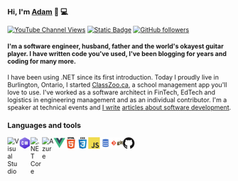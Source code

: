 ### Hi, I'm [Adam](https://blog.adamstirtan.net) 👋 💻

[![YouTube Channel Views](https://img.shields.io/youtube/channel/views/UCK6NBCR7kEig-PGPuFoQNVQ?label=YouTube%20Views&style=for-the-badge)]([https://youtube.com/marcominerva](https://www.youtube.com/channel/UCK6NBCR7kEig-PGPuFoQNVQ))
[![Static Badge](https://img.shields.io/badge/articles_read-19k-yellow?style=for-the-badge)](https://www.c-sharpcorner.com/members/adam-stirtan3)
[![GitHub followers](https://img.shields.io/github/followers/adamstirtan?label=GitHub%20Followers&style=for-the-badge)](https://github.com/adamstirtan)

#### I'm a software engineer, husband, father and the world's okayest guitar player. I have written code you've used, I've been blogging for years and coding for many more.

I have been using .NET since its first introduction. Today I proudly live in Burlington, Ontario, I started [ClassZoo.ca](https://www.classzoo.ca), a school management app you'll love to use. I've worked as a software architect in FinTech, EdTech and logistics in engineering management and as an individual contributor. I'm a speaker at technical events and [I write](https://blog.adamstirtan.net) [articles about software development](https://www.c-sharpcorner.com/members/adam-stirtan3).

### Languages and tools

<img align="left" alt="Visual Studio" width="26px" src="https://visualstudio.microsoft.com/wp-content/uploads/2019/06/BrandVisualStudioWin2019-3.svg" />
<img align="left" alt="C#" width="26px" src="https://raw.githubusercontent.com/github/explore/80688e429a7d4ef2fca1e82350fe8e3517d3494d/topics/csharp/csharp.png" />
<img align="left" alt=".NET Core" width="26px" src="https://adrianwilczynski.gallerycdn.vsassets.io/extensions/adrianwilczynski/asp-net-core-switcher/2.0.2/1577043327534/Microsoft.VisualStudio.Services.Icons.Default" />
<img align="left" alt="Azure" width="26px" src="https://www.vectorlogo.zone/logos/microsoft_azure/microsoft_azure-icon.svg" />
<img align="left" alt="Vue" width="26px" src="https://raw.githubusercontent.com/github/explore/80688e429a7d4ef2fca1e82350fe8e3517d3494d/topics/vue/vue.png" />
<img align="left" alt="HTML5" width="26px" src="https://raw.githubusercontent.com/github/explore/80688e429a7d4ef2fca1e82350fe8e3517d3494d/topics/html/html.png" />
<img align="left" alt="CSS3" width="26px" src="https://raw.githubusercontent.com/github/explore/80688e429a7d4ef2fca1e82350fe8e3517d3494d/topics/css/css.png" />
<img align="left" alt="JavaScript" width="26px" src="https://raw.githubusercontent.com/github/explore/80688e429a7d4ef2fca1e82350fe8e3517d3494d/topics/javascript/javascript.png" />
<img align="left" alt="SQL" width="26px" src="https://raw.githubusercontent.com/github/explore/80688e429a7d4ef2fca1e82350fe8e3517d3494d/topics/sql/sql.png" />
<img align="left" alt="Git" width="26px" src="https://raw.githubusercontent.com/github/explore/80688e429a7d4ef2fca1e82350fe8e3517d3494d/topics/git/git.png" />
<img align="left" alt="GitHub" width="26px" src="https://raw.githubusercontent.com/github/explore/78df643247d429f6cc873026c0622819ad797942/topics/github/github.png" />
